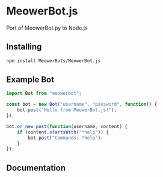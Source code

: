 # MeowerBot.js
Port of MeowerBot.py to Node.js
## Installing
```bash
npm install MeowerBots/MeowerBot.js
```
## Example Bot
```js
import Bot from "meowerbot";

const bot = new Bot("username", "password", function() {
    bot.post("Hello from MeowerBot.js!");
});

bot.on_new_post(function(username, content) {
    if (content.startsWith("*help")) {
        bot.post("Commands: *help");
    }
});
```
## Documentation
### 